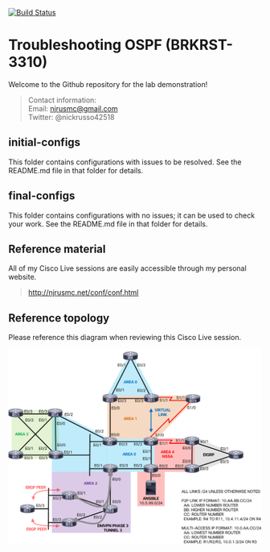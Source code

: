 [![Build Status](
https://travis-ci.org/nickrusso42518/ospf_brkrst3310.svg?branch=master)](
https://travis-ci.org/nickrusso42518/ospf_brkrst3310)

# Troubleshooting OSPF (BRKRST-3310)
Welcome to the Github repository for the lab demonstration!

> Contact information:\
> Email:    njrusmc@gmail.com\
> Twitter:  @nickrusso42518

## initial-configs
This folder contains configurations with issues to be resolved.
See the README.md file in that folder for details.

## final-configs
This folder contains configurations with no issues; it can be used to check
your work. See the README.md file in that folder for details.

## Reference material
All of my Cisco Live sessions are easily accessible through my personal website.

> http://njrusmc.net/conf/conf.html

## Reference topology
Please reference this diagram when reviewing this Cisco Live session.

![Reference topology](topology.png)
